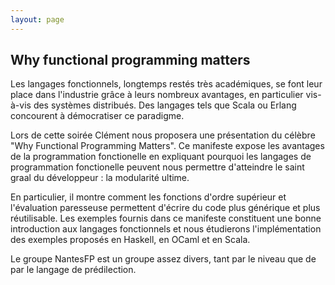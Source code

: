 ```yaml
---
layout: page
---
```



## Why functional programming matters

Les langages fonctionnels, longtemps restés très académiques, se font leur
place dans l'industrie grâce à leurs nombreux avantages, en particulier
vis-à-vis des systèmes distribués. Des langages tels que Scala ou Erlang
concourent à démocratiser ce paradigme.

Lors de cette soirée Clément nous proposera une présentation du célèbre "Why
Functional Programming Matters". Ce manifeste expose les avantages de
la programmation fonctionelle en expliquant pourquoi les langages de
programmation fonctionelle peuvent nous permettre d'atteindre le saint graal
du développeur : la modularité ultime.

En particulier, il montre comment les fonctions d'ordre supérieur et
l'évaluation paresseuse permettent d'écrire du code plus générique et plus
réutilisable. Les exemples fournis dans ce manifeste constituent une bonne
introduction aux langages fonctionnels et nous étudierons l'implémentation des
exemples proposés en Haskell, en OCaml et en Scala.

Le groupe NantesFP est un groupe assez divers, tant par le niveau que de par
le langage de prédilection.

